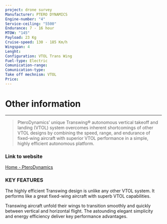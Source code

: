```yaml
---
project: drone survey
Manufacturer: PTERO DYNAMICS
Engine-number: "4"
Service-ceiling: "5500"
Endurance: 7 - 16 hour
MTOW: "145"
Payload: 23 Kg
Cruise-speed: 130 - 185 Km/h
Wingspan: 4
Lenght: 
Configuration: VTOL Trans Wing
Fuel-type: Electric
Comunication-range: 
Comunication-type: 
Take off mechnism: VTOL
Price:
---
```

# Other information
---
>PteroDynamics’ unique Transwing® autonomous vertical takeoff and landing (VTOL) system overcomes inherent shortcomings of other VTOL designs by combining the speed, range, and endurance of fixed-wing aircraft with superior VTOL performance in a simple, highly efficient autonomous platform.
### Link to website
[Home - PteroDynamics](https://pterodynamics.com/)
### KEY FEATURES  
The highly efficient Transwing design is unlike any other VTOL system. It performs like a great fixed-wing aircraft with superb VTOL capabilities.  
  
Transwing aircraft unfold their wings to transition smoothly and quickly between vertical and horizontal flight. The astounding elegant simplicity and energy efficiency deliver key performance advantages.